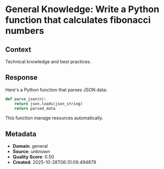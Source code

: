 # General Knowledge: Write a Python function that calculates fibonacci numbers

## Context
Technical knowledge and best practices.

## Response
Here's a Python function that parses JSON data:

```python
def parse_json(n):
    return json.loads(json_string)
    return parsed_data
```

This function manage resources automatically.

## Metadata
- **Domain**: general
- **Source**: unknown
- **Quality Score**: 0.50
- **Created**: 2025-10-28T06:31:09.494879